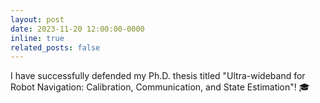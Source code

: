 ```yaml
---
layout: post
date: 2023-11-20 12:00:00-0000
inline: true
related_posts: false
---
```


I have successfully defended my Ph.D. thesis titled "Ultra-wideband for Robot Navigation: Calibration, Communication, and State Estimation"! :mortar_board:
